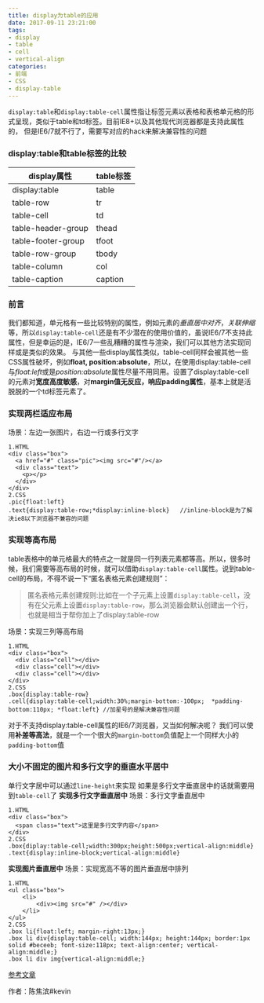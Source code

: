 ```yaml
---
title: display为table的应用
date: 2017-09-11 23:21:00
tags: 
- display
- table
- cell
- vertical-align
categories:
- 前端
- CSS
- display-table
---
```

`display:table`和`display:table-cell`属性指让标签元素以表格和表格单元格的形式呈现，类似于table和td标签。目前IE8+以及其他现代浏览器都是支持此属性的，
但是IE6/7就不行了，需要写对应的hack来解决兼容性的问题<!--more-->
### display:table和table标签的比较
display属性|table标签
-|-
display:table|table
table-row|tr
table-cell|td
table-header-group|thead
table-footer-group|tfoot
table-row-group|tbody
table-column|col
table-caption|caption
### 前言
我们都知道，单元格有一些比较特别的属性，例如元素的*垂直居中对齐*，*关联伸缩*等，所以`display:table-cell`还是有不少潜在的使用价值的，虽说IE6/7不支持此属性，但是幸运的是，IE6/7一些乱糟糟的属性与渲染，我们可以其他方法实现同样或是类似的效果。
与其他一些display属性类似，table-cell同样会被其他一些CSS属性破坏，例如**float, position:absolute**，所以，在使用display:table-cell与*float:left*或是*position:absolute*属性尽量不用同用。设置了display:table-cell的元素对**宽度高度敏感**，对**margin值无反应，响应padding属性**，基本上就是活脱脱的一个td标签元素了。
### 实现两栏适应布局
场景：左边一张图片，右边一行或多行文字
```
1.HTML
<div class="box">
  <a href="#" class="pic"><img src="#"/></a>
  <div class="text">
    <p></p>
  </div>
</div>
2.CSS
.pic{float:left}
.text{display:table-row;*display:inline-block}   //inline-block是为了解决ie8以下浏览器不兼容的问题
```
### 实现等高布局
table表格中的单元格最大的特点之一就是同一行列表元素都等高。所以，很多时候，我们需要等高布局的时候，就可以借助`display:table-cell`属性。说到table-cell的布局，不得不说一下“匿名表格元素创建规则”：
> 匿名表格元素创建规则:比如在一个子元素上设置`display:table-cell`，没有在父元素上设置`display:table-row`，那么浏览器会默认创建出一个行，也就是相当于帮你加上了display:table-row

场景：实现三列等高布局
```
1.HTML
<div class="box">
  <div class="cell"></div>
  <div class="cell"></div>
  <div class="cell"></div>
</div>
2.CSS
.box{display:table-row}
.cell{display:table-cell;width:30%;margin-bottom:-100px;  *padding-bottom:110px; *float:left} //加星号的是解决兼容性问题
```
对于不支持display:table-cell属性的IE6/7浏览器，又当如何解决呢？
我们可以使用**补差等高法**，就是一个一个很大的`margin-bottom`负值配上一个同样大小的`padding-bottom`值
### 大小不固定的图片和多行文字的垂直水平居中
单行文字居中可以通过`line-height`来实现
如果是多行文字垂直居中的话就需要用到`table-cell`了
**实现多行文字垂直居中**
场景：多行文字垂直居中
```
1.HTML
<div class="box">
  <span class="text">这里是多行文字内容</span>
</div>
2.CSS
.box{diplay:table-cell;width:300px;height:500px;vertical-align:middle}
.text{display:inline-block;vertical-align:middle}
```
**实现图片垂直居中**
场景：实现宽高不等的图片垂直居中排列
```
1.HTML
<ul class="box">
    <li>
        <div><img src="#" /></div>
    </li>
</ul>
2.CSS
.box li{float:left; margin-right:13px;}
.box li div{display:table-cell; width:144px; height:144px; border:1px solid #beceeb; font-size:118px; text-align:center; vertical-align:middle;}
.box li div img{vertical-align:middle;}
```
[参考文章](http://www.zhangxinxu.com/wordpress/2010/10/%E6%88%91%E6%89%80%E7%9F%A5%E9%81%93%E7%9A%84%E5%87%A0%E7%A7%8Ddisplaytable-cell%E7%9A%84%E5%BA%94%E7%94%A8/)

作者：陈焦滨#kevin


